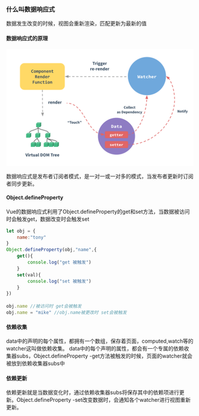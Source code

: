 ### 什么叫数据响应式
数据发生改变的时候，视图会重新渲染，匹配更新为最新的值
#### 数据响应式的原理
![](./shujuxiangyingshi.png)

数据响应式是发布者订阅者模式，是一对一或一对多的模式，当发布者更新时订阅者同步更新。

#### Object.defineProperty

Vue的数据响应式利用了Object.defineProperty的get和set方法，当数据被访问时会触发get，数据改变时会触发set
```javascript
let obj = {
    name:"tony"
}
Object.defineProperty(obj,"name",{
    get(){
        console.log("get 被触发")
    }
    set(val){
        console.log("set 被触发")
    }
})

obj.name //被访问时 get会被触发
obj.name = "mike" //obj.name被更改时 set会被触发
```
#### 依赖收集

data中的声明的每个属性，都拥有一个数组，保存着页面，computed,watch等的watcher这叫做依赖收集。
data中的每个声明的属性，都会有一个专属的依赖收集器subs，Object.defineProperty -get方法被触发的时候，页面的watcher就会被放到依赖收集器subs中
#### 依赖更新
依赖更新就是当数据变化时，通过依赖收集器subs将保存其中的依赖项进行更新。Object.defineProperty -set改变数据时，会通知各个watcher进行视图重新更新。